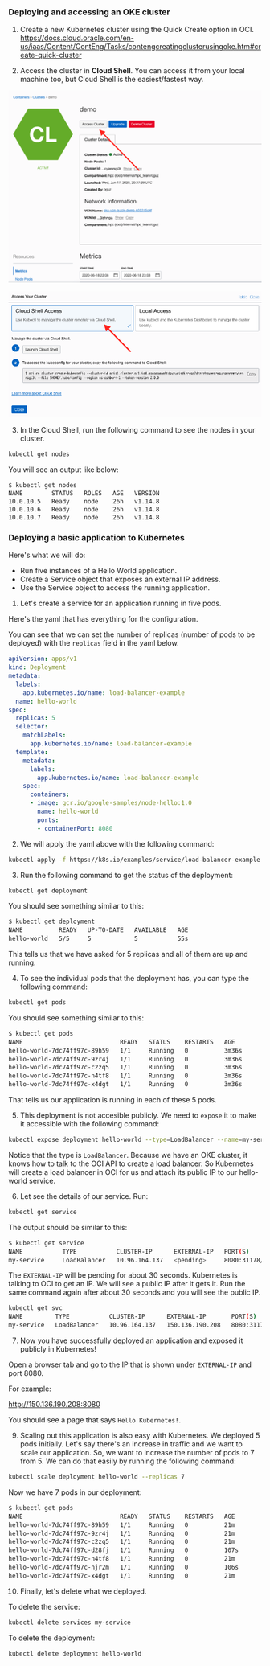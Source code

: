 ### Deploying and accessing an OKE cluster

1. Create a new Kubernetes cluster using the Quick Create option in OCI.
https://docs.cloud.oracle.com/en-us/iaas/Content/ContEng/Tasks/contengcreatingclusterusingoke.htm#create-quick-cluster

2. Access the cluster in **Cloud Shell**. You can access it from your local machine too, but Cloud Shell is the easiest/fastest way.

![Access cluster](./access.png)

![Cloud shell](./cloudhsell.png)


3. In the Cloud Shell, run the following command to see the nodes in your cluster.

```sh
kubectl get nodes
```

You will see an output like below:
```
$ kubectl get nodes
NAME        STATUS   ROLES   AGE   VERSION
10.0.10.5   Ready    node    26h   v1.14.8
10.0.10.6   Ready    node    26h   v1.14.8
10.0.10.7   Ready    node    26h   v1.14.8
```

### Deploying a basic application to Kubernetes

Here's what we will do:

- Run five instances of a Hello World application.
- Create a Service object that exposes an external IP address.
- Use the Service object to access the running application.

1. Let's create a service for an application running in five pods.

Here's the yaml that has everything for the configuration.

You can see that we can set the number of replicas (number of pods to be deployed) with the `replicas` field in the yaml below.

```yaml
apiVersion: apps/v1
kind: Deployment
metadata:
  labels:
    app.kubernetes.io/name: load-balancer-example
  name: hello-world
spec:
  replicas: 5
  selector:
    matchLabels:
      app.kubernetes.io/name: load-balancer-example
  template:
    metadata:
      labels:
        app.kubernetes.io/name: load-balancer-example
    spec:
      containers:
      - image: gcr.io/google-samples/node-hello:1.0
        name: hello-world
        ports:
        - containerPort: 8080
```

2. We will apply the yaml above with the following command:

```sh
kubectl apply -f https://k8s.io/examples/service/load-balancer-example.yaml
```

3. Run the following command to get the status of the deployment:

```sh
kubectl get deployment
```

You should see something similar to this:

```sh
$ kubectl get deployment                
NAME          READY   UP-TO-DATE   AVAILABLE   AGE
hello-world   5/5     5            5           55s
```

This tells us that we have asked for 5 replicas and all of them are up and running.

4. To see the individual pods that the deployment has, you can type the following command:

```sh
kubectl get pods
```

You should see something similar to this:

```sh
$ kubectl get pods
NAME                           READY   STATUS    RESTARTS   AGE
hello-world-7dc74ff97c-89h59   1/1     Running   0          3m36s
hello-world-7dc74ff97c-9zr4j   1/1     Running   0          3m36s
hello-world-7dc74ff97c-c2zq5   1/1     Running   0          3m36s
hello-world-7dc74ff97c-n4tf8   1/1     Running   0          3m36s
hello-world-7dc74ff97c-x4dgt   1/1     Running   0          3m36s
```

That tells us our application is running in each of these 5 pods.

5. This deployment is not accesible publicly. We need to `expose` it to make it accessible with the following command:

```sh
kubectl expose deployment hello-world --type=LoadBalancer --name=my-service
```

Notice that the type is `LoadBalancer`. Because we have an OKE cluster, it knows how to talk to the OCI API to create a load balancer. So Kubernetes will create a load balancer in OCI for us and attach its public IP to our hello-world service.


6. Let see the details of our service. Run:

```sh
kubectl get service
```

The output should be similar to this:

```sh
$ kubectl get service
NAME           TYPE           CLUSTER-IP      EXTERNAL-IP   PORT(S)          AGE
my-service     LoadBalancer   10.96.164.137   <pending>     8080:31178/TCP   8s
```

The `EXTERNAL-IP` will be pending for about 30 seconds. Kubernetes is talking to OCI to get an IP. We will see a public IP after it gets it. Run the same command again after about 30 seconds and you will see the public IP.

```sh
kubectl get svc                
NAME         TYPE           CLUSTER-IP      EXTERNAL-IP       PORT(S)          AGE
my-service   LoadBalancer   10.96.164.137   150.136.190.208   8080:31178/TCP   5m15s
```

7. Now you have successfully deployed an application and exposed it publicly in Kubernetes!

Open a browser tab and go to the IP that is shown under `EXTERNAL-IP` and port 8080.

For example:

http://150.136.190.208:8080

You should see a page that says `Hello Kubernetes!`.

9. Scaling out this application is also easy with Kubernetes. We deployed 5 pods initially. Let's say there's an increase in traffic and we want to scale our application. So, we want to increase the number of pods to 7 from 5. We can do that easily by running the following command:

```sh
kubectl scale deployment hello-world --replicas 7
```

Now we have 7 pods in our deployment:

```sh
$ kubectl get pods
NAME                           READY   STATUS    RESTARTS   AGE
hello-world-7dc74ff97c-89h59   1/1     Running   0          21m
hello-world-7dc74ff97c-9zr4j   1/1     Running   0          21m
hello-world-7dc74ff97c-c2zq5   1/1     Running   0          21m
hello-world-7dc74ff97c-d28fj   1/1     Running   0          107s
hello-world-7dc74ff97c-n4tf8   1/1     Running   0          21m
hello-world-7dc74ff97c-njr2m   1/1     Running   0          106s
hello-world-7dc74ff97c-x4dgt   1/1     Running   0          21m
```


10. Finally, let's delete what we deployed.

To delete the service:

```sh
kubectl delete services my-service
```

To delete the deployment:

```sh
kubectl delete deployment hello-world
```
